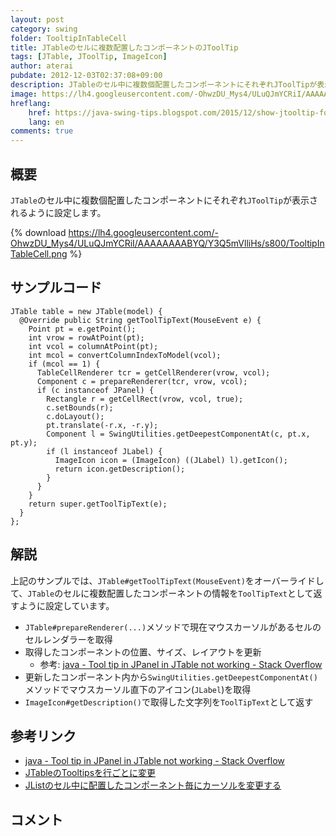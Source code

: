 ```yaml
---
layout: post
category: swing
folder: TooltipInTableCell
title: JTableのセルに複数配置したコンポーネントのJToolTip
tags: [JTable, JToolTip, ImageIcon]
author: aterai
pubdate: 2012-12-03T02:37:08+09:00
description: JTableのセル中に複数個配置したコンポーネントにそれぞれJToolTipが表示されるように設定します。
image: https://lh4.googleusercontent.com/-OhwzDU_Mys4/ULuQJmYCRiI/AAAAAAAABYQ/Y3Q5mVlliHs/s800/TooltipInTableCell.png
hreflang:
    href: https://java-swing-tips.blogspot.com/2015/12/show-jtooltip-for-icons-placed-in-cell.html
    lang: en
comments: true
---
```

## 概要
`JTable`のセル中に複数個配置したコンポーネントにそれぞれ`JToolTip`が表示されるように設定します。

{% download https://lh4.googleusercontent.com/-OhwzDU_Mys4/ULuQJmYCRiI/AAAAAAAABYQ/Y3Q5mVlliHs/s800/TooltipInTableCell.png %}

## サンプルコード
<pre class="prettyprint"><code>JTable table = new JTable(model) {
  @Override public String getToolTipText(MouseEvent e) {
    Point pt = e.getPoint();
    int vrow = rowAtPoint(pt);
    int vcol = columnAtPoint(pt);
    int mcol = convertColumnIndexToModel(vcol);
    if (mcol == 1) {
      TableCellRenderer tcr = getCellRenderer(vrow, vcol);
      Component c = prepareRenderer(tcr, vrow, vcol);
      if (c instanceof JPanel) {
        Rectangle r = getCellRect(vrow, vcol, true);
        c.setBounds(r);
        c.doLayout();
        pt.translate(-r.x, -r.y);
        Component l = SwingUtilities.getDeepestComponentAt(c, pt.x, pt.y);
        if (l instanceof JLabel) {
          ImageIcon icon = (ImageIcon) ((JLabel) l).getIcon();
          return icon.getDescription();
        }
      }
    }
    return super.getToolTipText(e);
  }
};
</code></pre>

## 解説
上記のサンプルでは、`JTable#getToolTipText(MouseEvent)`をオーバーライドして、`JTable`のセルに複数配置したコンポーネントの情報を`ToolTipText`として返すように設定しています。

- `JTable#prepareRenderer(...)`メソッドで現在マウスカーソルがあるセルのセルレンダラーを取得
- 取得したコンポーネントの位置、サイズ、レイアウトを更新
    - 参考: [java - Tool tip in JPanel in JTable not working - Stack Overflow](https://stackoverflow.com/questions/10854831/tool-tip-in-jpanel-in-jtable-not-working)
- 更新したコンポーネント内から`SwingUtilities.getDeepestComponentAt()`メソッドでマウスカーソル直下のアイコン(`JLabel`)を取得
- `ImageIcon#getDescription()`で取得した文字列を`ToolTipText`として返す

<!-- dummy comment line for breaking list -->

## 参考リンク
- [java - Tool tip in JPanel in JTable not working - Stack Overflow](https://stackoverflow.com/questions/10854831/tool-tip-in-jpanel-in-jtable-not-working)
- [JTableのTooltipsを行ごとに変更](https://ateraimemo.com/Swing/RowTooltips.html)
- [JListのセル中に配置したコンポーネント毎にカーソルを変更する](https://ateraimemo.com/Swing/CursorOfCellComponent.html)

<!-- dummy comment line for breaking list -->

## コメント
